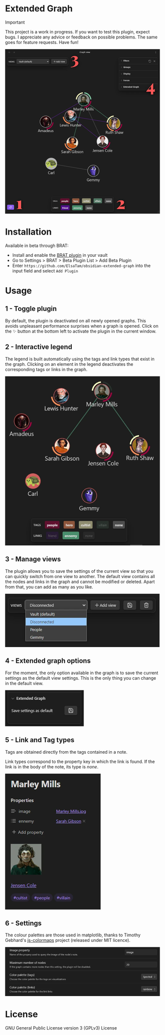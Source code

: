 # Extended Graph

> [!IMPORTANT]
> This project is a work in progress. If you want to test this plugin, expect bugs. I appreciate any advice or feedback on possible problems. The same goes for feature requests. Have fun!

![](doc/images/overview.webp)

# Installation

Available in beta through BRAT:
- Install and enable the [BRAT plugin](https://github.com/TfTHacker/obsidian42-brat) in your vault
- Go to Settings > BRAT > Beta Plugin List > Add Beta Plugin
- Enter `https://github.com/ElsaTam/obsidian-extended-graph` into the input field and select `Add Plugin`


# Usage

## 1 - Toggle plugin

By default, the plugin is deactivated on all newly opened graphs. This avoids unpleasant performance surprises when a graph is opened. Click on the ✨ button at the bottom left to activate the plugin in the current window.

## 2 - Interactive legend

The legend is built automatically using the tags and link types that exist in the graph. Clicking on an element in the legend deactivates the corresponding tags or links in the graph.

![](doc/images/interactives.webp)

## 3 - Manage views

The plugin allows you to save the settings of the current view so that you can quickly switch from one view to another. The default view contains all the nodes and links in the graph and cannot be modified or deleted. Apart from that, you can add as many as you like.

![](doc/images/views.webp)

## 4 - Extended graph options

For the moment, the only option available in the graph is to save the current settings as the default view settings. This is the only thing you can change in the default view.

![](doc/images/options.webp)

## 5 - Link and Tag types

Tags are obtained directly from the tags contained in a note.

Link types correspond to the property key in which the link is found. If the link is in the body of the note, its type is *none*.

![](doc/images/note.webp)

## 6 - Settings

The colour palettes are those used in matplotlib, thanks to Timothy Gebhard's [js-colormaps](https://github.com/timothygebhard/js-colormaps) project (released under MIT licence).

![](doc/images/settings.webp)

# License

GNU General Public License version 3 (GPLv3) License